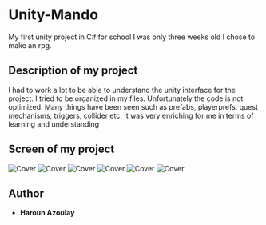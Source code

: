 # Unity-Mando

My first unity project in C# for school I was only three weeks old I chose to make an rpg.


## Description of my project

I had to work a lot to be able to understand the unity interface for the project.
I tried to be organized in my files. Unfortunately the code is not optimized.
Many things have been seen such as prefabs, playerprefs, quest mechanisms, triggers, collider etc.
It was very enriching for me in terms of learning and understanding

## Screen of my project

![Cover](https://github.com/Haroun-Azoulay/Unity-Mando/blob/master/Img/organisation_files.png)
![Cover](https://github.com/Haroun-Azoulay/Unity-Mando/blob/master/Img/statistic.png)
![Cover](https://github.com/Haroun-Azoulay/Unity-Mando/blob/master/Img/quest.png)
![Cover](https://github.com/Haroun-Azoulay/Unity-Mando/blob/master/Img/map_start.png)
![Cover](https://github.com/Haroun-Azoulay/Unity-Mando/blob/master/Img/house.png)
![Cover](https://github.com/Haroun-Azoulay/Unity-Mando/blob/master/Img/fight_map.png)


## Author

* **Haroun Azoulay** 

